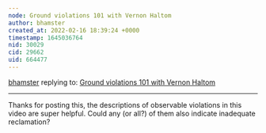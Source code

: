 ```yaml
---
node: Ground violations 101 with Vernon Haltom
author: bhamster
created_at: 2022-02-16 18:39:24 +0000
timestamp: 1645036764
nid: 30029
cid: 29662
uid: 664477
---
```




[bhamster](../profile/bhamster) replying to: [Ground violations 101 with Vernon Haltom](../notes/junior_walk1337/02-15-2022/ground-violations-101-with-vernon-haltom)

----
Thanks for posting this, the descriptions of observable violations in this video are super helpful. Could any (or all?) of them also indicate inadequate reclamation? 